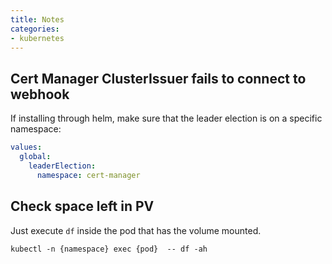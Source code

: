 ```yaml
---
title: Notes
categories:
- kubernetes
---
```


## Cert Manager ClusterIssuer fails to connect to webhook

If installing through helm, make sure that the leader election is on a specific namespace:

```yaml
values:
  global:
    leaderElection:
      namespace: cert-manager
```

## Check space left in PV

Just execute `df` inside the pod that has the volume mounted.

    kubectl -n {namespace} exec {pod}  -- df -ah
